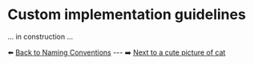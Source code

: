 # Custom implementation guidelines

... in construction ...

:arrow_left: [Back to Naming Conventions](./03_naming_conventions.md) ---
:arrow_right: [Next to a cute picture of cat](https://www.vecteezy.com/photo/2098203-silver-tabby-cat-sitting-on-green-background)